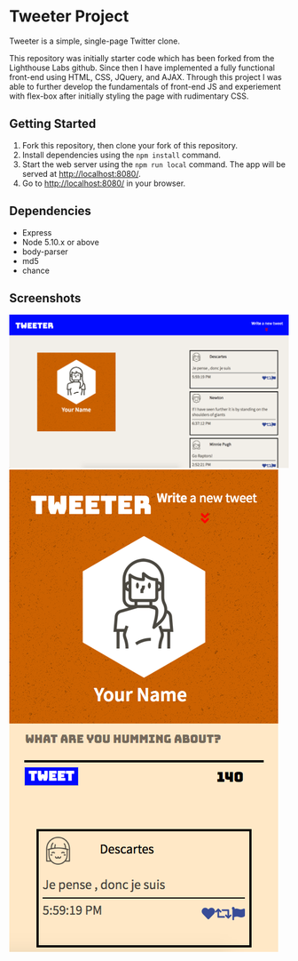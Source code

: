 # Tweeter Project

Tweeter is a simple, single-page Twitter clone.

This repository was initially starter code which has been forked from the Lighthouse Labs github.  Since then I have implemented a fully functional front-end using HTML, CSS, JQuery, and AJAX.  Through this project I was able to further develop the fundamentals of front-end JS and experiement with flex-box after initially styling the page with rudimentary CSS. 

## Getting Started

1. Fork this repository, then clone your fork of this repository.
2. Install dependencies using the `npm install` command.
3. Start the web server using the `npm run local` command. The app will be served at <http://localhost:8080/>.
4. Go to <http://localhost:8080/> in your browser.

## Dependencies

- Express
- Node 5.10.x or above
- body-parser
- md5
- chance

## Screenshots

!["Desktop Version of Tweeter"](https://github.com/ryanc337/tweeter/blob/master/docs/Desktop.png?raw=true)
!["Mobile Version of Tweeter"](https://github.com/ryanc337/tweeter/blob/master/docs/mobile.png?raw=true)
